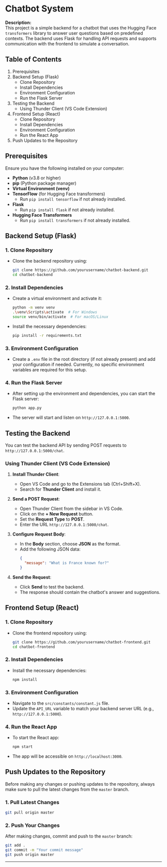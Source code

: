 # Chatbot System

**Description:**  
This project is a simple backend for a chatbot that uses the Hugging Face `transformers` library to answer user questions based on predefined contexts. The backend uses Flask for handling API requests and supports communication with the frontend to simulate a conversation.

## Table of Contents

1. Prerequisites
2. Backend Setup (Flask)  
   - Clone Repository  
   - Install Dependencies  
   - Environment Configuration  
   - Run the Flask Server  
3. Testing the Backend  
   - Using Thunder Client (VS Code Extension)  
4. Frontend Setup (React)  
   - Clone Repository  
   - Install Dependencies  
   - Environment Configuration  
   - Run the React App  
5. Push Updates to the Repository

## Prerequisites

Ensure you have the following installed on your computer:

- **Python** (v3.8 or higher)
- **pip** (Python package manager)
- **Virtual Environment (venv)**
- **TensorFlow** (for Hugging Face transformers)  
  - Run `pip install tensorflow` if not already installed.
- **Flask**  
  - Run `pip install flask` if not already installed.
- **Hugging Face Transformers**  
  - Run `pip install transformers` if not already installed.

## Backend Setup (Flask)

### 1. Clone Repository

- Clone the backend repository using:
  ```bash
  git clone https://github.com/yourusername/chatbot-backend.git
  cd chatbot-backend
  ```

### 2. Install Dependencies

- Create a virtual environment and activate it:
  ```bash
  python -m venv venv
  .\venv\Scripts\activate  # For Windows
  source venv/bin/activate  # For macOS/Linux
  ```

- Install the necessary dependencies:
  ```bash
  pip install -r requirements.txt
  ```

### 3. Environment Configuration

- Create a `.env` file in the root directory (if not already present) and add your configuration if needed. Currently, no specific environment variables are required for this setup.

### 4. Run the Flask Server

- After setting up the environment and dependencies, you can start the Flask server:
  ```bash
  python app.py
  ```

- The server will start and listen on `http://127.0.0.1:5000`.

## Testing the Backend

You can test the backend API by sending POST requests to `http://127.0.0.1:5000/chat`.

### Using Thunder Client (VS Code Extension)

1. **Install Thunder Client**:
   - Open VS Code and go to the Extensions tab (Ctrl+Shift+X).
   - Search for **Thunder Client** and install it.

2. **Send a POST Request**:
   - Open Thunder Client from the sidebar in VS Code.
   - Click on the **+ New Request** button.
   - Set the **Request Type** to **POST**.
   - Enter the URL `http://127.0.0.1:5000/chat`.
   
3. **Configure Request Body**:
   - In the **Body** section, choose **JSON** as the format.
   - Add the following JSON data:
     ```json
     {
       "message": "What is France known for?"
     }
     ```
   
4. **Send the Request**:
   - Click **Send** to test the backend.
   - The response should contain the chatbot's answer and suggestions.

## Frontend Setup (React)

### 1. Clone Repository

- Clone the frontend repository using:
  ```bash
  git clone https://github.com/yourusername/chatbot-frontend.git
  cd chatbot-frontend
  ```

### 2. Install Dependencies

- Install the necessary dependencies:
  ```bash
  npm install
  ```

### 3. Environment Configuration

- Navigate to the `src/constants/constant.js` file.
- Update the `API_URL` variable to match your backend server URL (e.g., `http://127.0.0.1:5000`).

### 4. Run the React App

- To start the React app:
  ```bash
  npm start
  ```
- The app will be accessible on `http://localhost:3000`.

## Push Updates to the Repository

Before making any changes or pushing updates to the repository, always make sure to pull the latest changes from the `master` branch.

### 1. Pull Latest Changes

```bash
git pull origin master
```

### 2. Push Your Changes

After making changes, commit and push to the `master` branch:

```bash
git add .
git commit -m "Your commit message"
git push origin master
```

---

